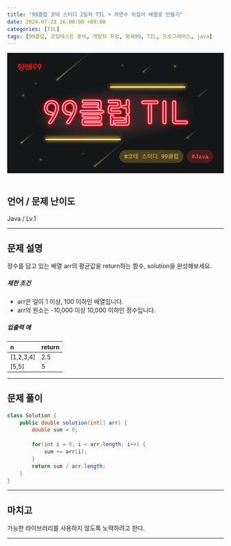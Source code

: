 ```yaml
---
title: "99클럽 코테 스터디 2일차 TIL + 자연수 뒤집어 배열로 만들기"
date: 2024-07-23 16:00:00 +09:00
categories: [TIL]
tags: [99클럽, 코딩테스트 준비, 개발자 취업, 항해99, TIL, 프로그래머스, java]
---
```


![99club](/assets/img/java/til/99club_1.png)<br/><br/>

## **언어 / 문제 난이도** ##
Java / Lv.1

------

## **문제 설명** ##
정수를 담고 있는 배열 arr의 평균값을 return하는 함수, solution을 완성해보세요.

##### 제한 조건
- arr은 길이 1 이상, 100 이하인 배열입니다.
- arr의 원소는 -10,000 이상 10,000 이하인 정수입니다.

##### 입출력 예

| n     | return |
|:------|:-------|
| [1,2,3,4] | 2.5    |
| [5,5] | 5      |

------

## **문제 풀이** ##
~~~java
class Solution {
    public double solution(int[] arr) {
        double sum = 0;

        for(int i = 0; i < arr.length; i++) {
            sum += arr[i];
        }
        return sum / arr.length;
    }
}
~~~
------

## **마치고** ##
가능한 라이브러리를 사용하지 않도록 노력하려고 한다.

------
